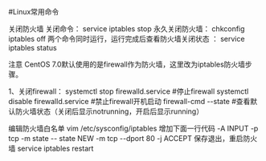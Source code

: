 #Linux常用命令 

 关闭防火墙
关闭命令：
service iptables stop
永久关闭防火墙：
chkconfig iptables off
两个命令同时运行，运行完成后查看防火墙关闭状态 ：
service iptables status


注意 CentOS 7.0默认使用的是firewall作为防火墙，这里改为iptables防火墙步骤。

1、关闭firewall：
systemctl stop firewalld.service #停止firewall
systemctl disable firewalld.service #禁止firewall开机启动
firewall-cmd --state #查看默认防火墙状态（关闭后显示notrunning，开启后显示running）

编辑防火墙白名单
 vim /etc/sysconfig/iptables
增加下面一行代码
-A INPUT -p tcp -m state -- state NEW -m tcp --dport 80 -j ACCEPT
保存退出，重启防火墙
 service iptables restart